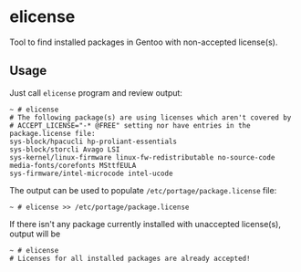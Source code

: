 # elicense
Tool to find installed packages in Gentoo with non-accepted license(s).

## Usage
Just call `elicense` program and review output:
```
~ # elicense
# The following package(s) are using licenses which aren't covered by
# ACCEPT_LICENSE="-* @FREE" setting nor have entries in the package.license file:
sys-block/hpacucli hp-proliant-essentials
sys-block/storcli Avago LSI
sys-kernel/linux-firmware linux-fw-redistributable no-source-code
media-fonts/corefonts MSttfEULA
sys-firmware/intel-microcode intel-ucode
```
The output can be used to populate `/etc/portage/package.license` file:

```
~ # elicense >> /etc/portage/package.license
```

If there isn't any package currently installed with unaccepted license(s), output will be
```
~ # elicense
# Licenses for all installed packages are already accepted!
```
